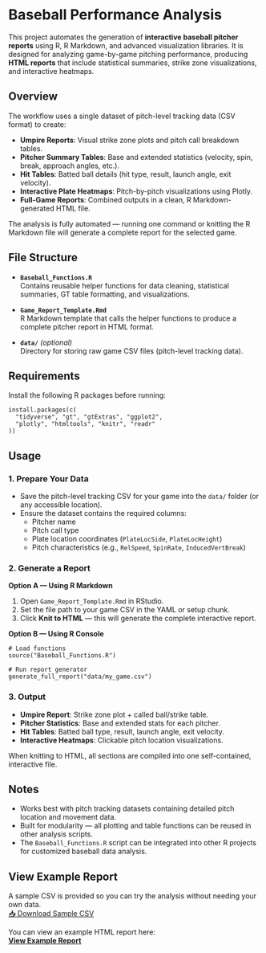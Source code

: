 # Baseball Performance Analysis

This project automates the generation of **interactive baseball pitcher reports** using R, R Markdown, and advanced visualization libraries. It is designed for analyzing game-by-game pitching performance, producing **HTML reports** that include statistical summaries, strike zone visualizations, and interactive heatmaps.

## Overview

The workflow uses a single dataset of pitch-level tracking data (CSV format) to create:
- **Umpire Reports**: Visual strike zone plots and pitch call breakdown tables.
- **Pitcher Summary Tables**: Base and extended statistics (velocity, spin, break, approach angles, etc.).
- **Hit Tables**: Batted ball details (hit type, result, launch angle, exit velocity).
- **Interactive Plate Heatmaps**: Pitch-by-pitch visualizations using Plotly.
- **Full-Game Reports**: Combined outputs in a clean, R Markdown-generated HTML file.

The analysis is fully automated — running one command or knitting the R Markdown file will generate a complete report for the selected game.

## File Structure

- **`Baseball_Functions.R`**  
  Contains reusable helper functions for data cleaning, statistical summaries, GT table formatting, and visualizations.

- **`Game_Report_Template.Rmd`**  
  R Markdown template that calls the helper functions to produce a complete pitcher report in HTML format.

- **`data/`** *(optional)*  
  Directory for storing raw game CSV files (pitch-level tracking data).

## Requirements

Install the following R packages before running:

    install.packages(c(
      "tidyverse", "gt", "gtExtras", "ggplot2",
      "plotly", "htmltools", "knitr", "readr"
    ))

## Usage

### 1. Prepare Your Data
- Save the pitch-level tracking CSV for your game into the `data/` folder (or any accessible location).
- Ensure the dataset contains the required columns:
  - Pitcher name
  - Pitch call type
  - Plate location coordinates (`PlateLocSide`, `PlateLocHeight`)
  - Pitch characteristics (e.g., `RelSpeed`, `SpinRate`, `InducedVertBreak`)

### 2. Generate a Report

**Option A — Using R Markdown**
1. Open `Game_Report_Template.Rmd` in RStudio.
2. Set the file path to your game CSV in the YAML or setup chunk.
3. Click **Knit to HTML** — this will generate the complete interactive report.

**Option B — Using R Console**

    # Load functions
    source("Baseball_Functions.R")

    # Run report generator
    generate_full_report("data/my_game.csv")

### 3. Output
- **Umpire Report**: Strike zone plot + called ball/strike table.
- **Pitcher Statistics**: Base and extended stats for each pitcher.
- **Hit Tables**: Batted ball type, result, launch angle, exit velocity.
- **Interactive Heatmaps**: Clickable pitch location visualizations.

When knitting to HTML, all sections are compiled into one self-contained, interactive file.

## Notes
- Works best with pitch tracking datasets containing detailed pitch location and movement data.
- Built for modularity — all plotting and table functions can be reused in other analysis scripts.
- The `Baseball_Functions.R` script can be integrated into other R projects for customized baseball data analysis.

## View Example Report

A sample CSV is provided so you can try the analysis without needing your own data.  
[📥 Download Sample CSV](data/20240512-BenedettiDiamond-1_unverified.csv)

You can view an example HTML report here:  
[**View Example Report**](https://eliswagel.github.io/USF-Pitching-Analysis/Game_Report_Template.html)



